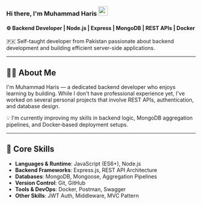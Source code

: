 ### Hi there, I'm Muhammad Haris <img height="25px" src="https://media.giphy.com/media/hvRJCLFzcasrR4ia7z/giphy.gif" width="25px">  
#### ⚙️ Backend Developer | Node.js | Express | MongoDB | REST APIs | Docker

🇵🇰 Self-taught developer from Pakistan passionate about backend development and building efficient server-side applications.

---

## 👨‍💻 About Me

I'm Muhammad Haris — a dedicated backend developer who enjoys learning by building. While I don't have professional experience yet, I've worked on several personal projects that involve REST APIs, authentication, and database design.

💡 I'm currently improving my skills in backend logic, MongoDB aggregation pipelines, and Docker-based deployment setups.

---

## 🚀 Core Skills

- **Languages & Runtime**: JavaScript (ES6+), Node.js  
- **Backend Frameworks**: Express.js, REST API Architecture  
- **Databases**: MongoDB, Mongoose, Aggregation Pipelines  
- **Version Control**: Git, GitHub  
- **Tools & DevOps**: Docker, Postman, Swagger  
- **Other Skills**: JWT Auth, Middleware, MVC Pattern

